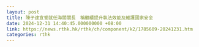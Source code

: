 ```yaml
---
layout: post
title: 陳子達宣誓就任海關關長　稱繼續提升執法效能及維護國家安全
date: 2024-12-31 14:40:45.000000000 +08:00
link: https://news.rthk.hk/rthk/ch/component/k2/1785609-20241231.htm
categories: rthk
---
```



